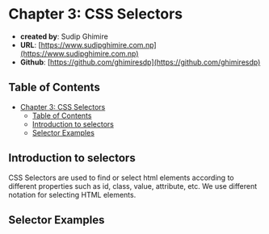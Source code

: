 # Chapter 3: CSS Selectors

- **created by**: Sudip Ghimire
- **URL**: [https://www.sudipghimire.com.np](https://www.sudipghimire.com.np)
- **Github**: [https://github.com/ghimiresdp](https://github.com/ghimiresdp)

## Table of Contents

- [Chapter 3: CSS Selectors](#chapter-3-css-selectors)
  - [Table of Contents](#table-of-contents)
  - [Introduction to selectors](#introduction-to-selectors)
  - [Selector Examples](#selector-examples)

## Introduction to selectors

CSS Selectors are used to find or select html elements according to different
properties such as id, class, value, attribute, etc. We use different notation
for selecting HTML elements.

## Selector Examples
